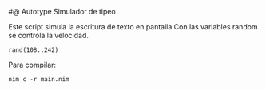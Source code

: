 #@ Autotype
Simulador de tipeo

Este script simula la escritura de texto en pantalla
Con las variables random se controla la velocidad.
  
    rand(108..242) 

Para compilar: 
    
    nim c -r main.nim
